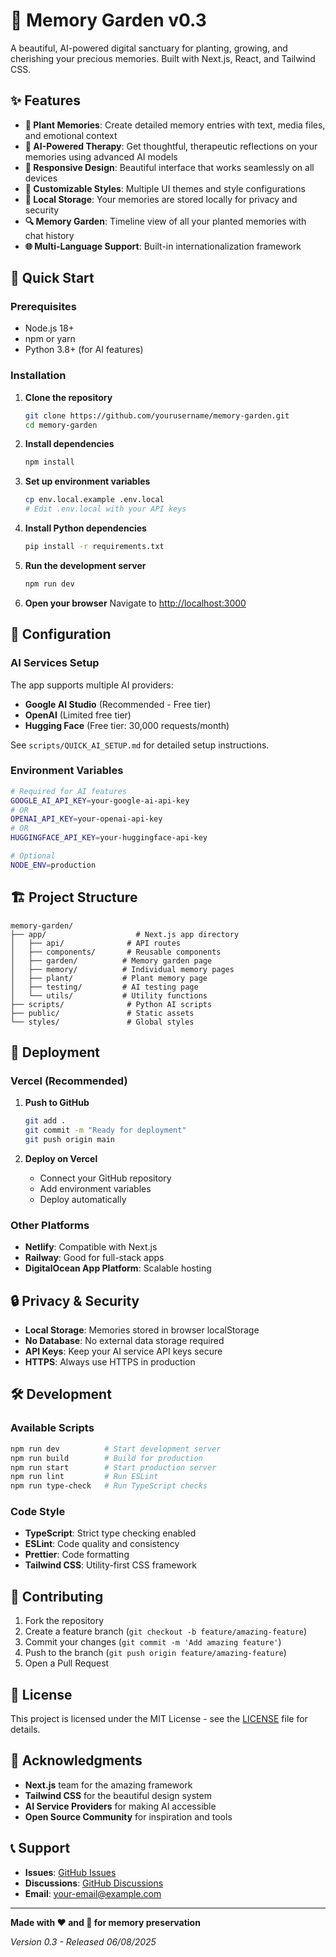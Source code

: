 # 🌱 Memory Garden v0.3

A beautiful, AI-powered digital sanctuary for planting, growing, and cherishing your precious memories. Built with Next.js, React, and Tailwind CSS.

## ✨ Features

- **🌿 Plant Memories**: Create detailed memory entries with text, media files, and emotional context
- **🤖 AI-Powered Therapy**: Get thoughtful, therapeutic reflections on your memories using advanced AI models
- **📱 Responsive Design**: Beautiful interface that works seamlessly on all devices
- **🎨 Customizable Styles**: Multiple UI themes and style configurations
- **💾 Local Storage**: Your memories are stored locally for privacy and security
- **🔍 Memory Garden**: Timeline view of all your planted memories with chat history
- **🌐 Multi-Language Support**: Built-in internationalization framework

## 🚀 Quick Start

### Prerequisites

- Node.js 18+ 
- npm or yarn
- Python 3.8+ (for AI features)

### Installation

1. **Clone the repository**
   ```bash
   git clone https://github.com/yourusername/memory-garden.git
   cd memory-garden
   ```

2. **Install dependencies**
   ```bash
   npm install
   ```

3. **Set up environment variables**
   ```bash
   cp env.local.example .env.local
   # Edit .env.local with your API keys
   ```

4. **Install Python dependencies**
   ```bash
   pip install -r requirements.txt
   ```

5. **Run the development server**
   ```bash
   npm run dev
   ```

6. **Open your browser**
   Navigate to [http://localhost:3000](http://localhost:3000)

## 🔧 Configuration

### AI Services Setup

The app supports multiple AI providers:

- **Google AI Studio** (Recommended - Free tier)
- **OpenAI** (Limited free tier)
- **Hugging Face** (Free tier: 30,000 requests/month)

See `scripts/QUICK_AI_SETUP.md` for detailed setup instructions.

### Environment Variables

```bash
# Required for AI features
GOOGLE_AI_API_KEY=your-google-ai-api-key
# OR
OPENAI_API_KEY=your-openai-api-key
# OR  
HUGGINGFACE_API_KEY=your-huggingface-api-key

# Optional
NODE_ENV=production
```

## 🏗️ Project Structure

```
memory-garden/
├── app/                    # Next.js app directory
│   ├── api/              # API routes
│   ├── components/       # Reusable components
│   ├── garden/          # Memory garden page
│   ├── memory/          # Individual memory pages
│   ├── plant/           # Plant memory page
│   ├── testing/         # AI testing page
│   └── utils/           # Utility functions
├── scripts/              # Python AI scripts
├── public/               # Static assets
└── styles/               # Global styles
```

## 🚀 Deployment

### Vercel (Recommended)

1. **Push to GitHub**
   ```bash
   git add .
   git commit -m "Ready for deployment"
   git push origin main
   ```

2. **Deploy on Vercel**
   - Connect your GitHub repository
   - Add environment variables
   - Deploy automatically

### Other Platforms

- **Netlify**: Compatible with Next.js
- **Railway**: Good for full-stack apps
- **DigitalOcean App Platform**: Scalable hosting

## 🔒 Privacy & Security

- **Local Storage**: Memories stored in browser localStorage
- **No Database**: No external data storage required
- **API Keys**: Keep your AI service API keys secure
- **HTTPS**: Always use HTTPS in production

## 🛠️ Development

### Available Scripts

```bash
npm run dev          # Start development server
npm run build        # Build for production
npm run start        # Start production server
npm run lint         # Run ESLint
npm run type-check   # Run TypeScript checks
```

### Code Style

- **TypeScript**: Strict type checking enabled
- **ESLint**: Code quality and consistency
- **Prettier**: Code formatting
- **Tailwind CSS**: Utility-first CSS framework

## 🤝 Contributing

1. Fork the repository
2. Create a feature branch (`git checkout -b feature/amazing-feature`)
3. Commit your changes (`git commit -m 'Add amazing feature'`)
4. Push to the branch (`git push origin feature/amazing-feature`)
5. Open a Pull Request

## 📝 License

This project is licensed under the MIT License - see the [LICENSE](LICENSE) file for details.

## 🙏 Acknowledgments

- **Next.js** team for the amazing framework
- **Tailwind CSS** for the beautiful design system
- **AI Service Providers** for making AI accessible
- **Open Source Community** for inspiration and tools

## 📞 Support

- **Issues**: [GitHub Issues](https://github.com/yourusername/memory-garden/issues)
- **Discussions**: [GitHub Discussions](https://github.com/yourusername/memory-garden/discussions)
- **Email**: your-email@example.com

---

**Made with ❤️ and 🌱 for memory preservation**

*Version 0.3 - Released 06/08/2025* 

